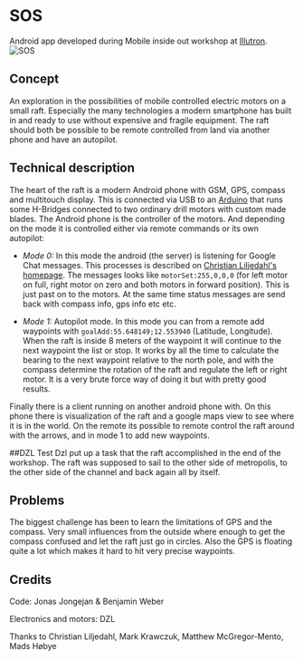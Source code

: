 # SOS
Android app developed during Mobile inside out workshop at [Illutron](illutron.dk/posts/321).   
![SOS](http://illutron.dk/pictures/0000/3709/IMG_9100_custom750x500_.JPG?1310580756 "SOS Boat")

## Concept
An exploration in the possibilities of mobile controlled electric motors on a small raft. Especially the many technologies a modern smartphone has built in and ready to use without expensive and fragile equipment. The raft should both be possible to be remote controlled from land via another phone and have an autopilot. 

## Technical description 
The heart of the raft is a modern Android phone with GSM, GPS, compass and multitouch display. This is connected via USB to an [Arduino](http://www.arduino.cc/) that runs some H-Bridges connected to two ordinary drill motors with custom made blades. 
The Android phone is the controller of the motors. And depending on the mode it is controlled either via remote commands or its own autopilot:

* _Mode 0:_ In this mode the android (the server) is listening for Google Chat messages. This processes is described on [Christian Liljedahl's homepage](http://christian.liljedahl.dk/guides/google-talk-in-max-msp). The messages looks like `motorSet:255,0,0,0` (for left motor on full, right motor on zero and both motors in forward position). This is just past on to the motors. At the same time status messages are send back with compass info, gps info etc etc. 

* _Mode 1:_ Autopilot mode. In this mode you can from a remote add waypoints with `goalAdd:55.648149;12.553940` (Latitude, Longitude). When the raft is inside 8 meters of the waypoint it will continue to the next waypoint the list or stop. It works by all the time to calculate the bearing to the next waypoint relative to the north pole, and with the compass determine the rotation of the raft and regulate the left or right motor. It is a very brute force way of doing it but with pretty good results. 

Finally there is a client running on another android phone with. On this phone there is visualization of the raft and a google maps view to see where it is in the world. On the remote its possible to remote control the raft around with the arrows, and in mode 1 to add new waypoints. 

##DZL Test
Dzl put up a task that the raft accomplished in the end of the workshop. The raft was supposed to sail to the other side of metropolis, to the other side of the channel and back again all by itself.  

## Problems 
The biggest challenge has been to learn the limitations of GPS and the compass. Very small influences from the outside where enough to get the compass confused and let the raft just go in circles. Also the GPS is floating quite a lot which makes it hard to hit very precise waypoints. 

## Credits 
Code: Jonas Jongejan & Benjamin Weber

Electronics and motors: DZL

Thanks to Christian Liljedahl, Mark Krawczuk, Matthew McGregor-Mento, Mads Høbye 
 


